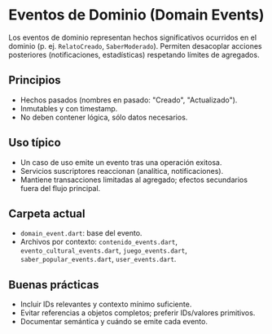 # Eventos de Dominio (Domain Events)

Los eventos de dominio representan hechos significativos ocurridos en el dominio (p. ej. `RelatoCreado`, `SaberModerado`). Permiten desacoplar acciones posteriores (notificaciones, estadísticas) respetando límites de agregados.

## Principios
- Hechos pasados (nombres en pasado: "Creado", "Actualizado").
- Inmutables y con timestamp.
- No deben contener lógica, sólo datos necesarios.

## Uso típico
- Un caso de uso emite un evento tras una operación exitosa.
- Servicios suscriptores reaccionan (analítica, notificaciones).
- Mantiene transacciones limitadas al agregado; efectos secundarios fuera del flujo principal.

## Carpeta actual
- `domain_event.dart`: base del evento.
- Archivos por contexto: `contenido_events.dart`, `evento_cultural_events.dart`, `juego_events.dart`, `saber_popular_events.dart`, `user_events.dart`.

## Buenas prácticas
- Incluir IDs relevantes y contexto mínimo suficiente.
- Evitar referencias a objetos completos; preferir IDs/valores primitivos.
- Documentar semántica y cuándo se emite cada evento.
